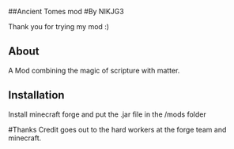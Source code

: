 ##Ancient Tomes mod
#By NIKJG3

Thank you for trying my mod :)

## About

A Mod combining the magic of scripture with matter.


## Installation

Install minecraft forge and put the .jar file in the /mods folder


#Thanks
Credit goes out to the hard workers at the forge team and minecraft.

